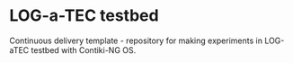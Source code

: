 # LOG-a-TEC testbed

Continuous delivery template - repository for making experiments in LOG-aTEC testbed with Contiki-NG OS.
